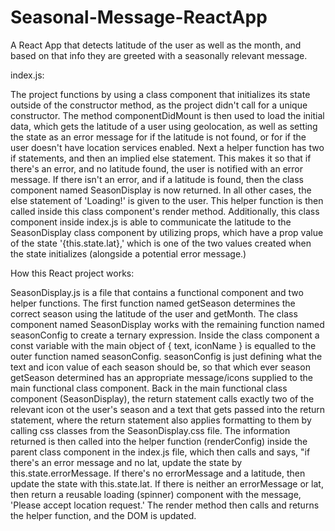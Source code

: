 # Seasonal-Message-ReactApp
A React App that detects latitude of the user as well as the month, and based on that info they are greeted with a seasonally relevant message.

index.js:

The project functions by using a class component that initializes its state outside of the constructor method, as the project didn't call for a unique constructor. The method componentDidMount is then used to load the initial data, which gets the latitude of a user using geolocation, as well as setting the state as an error message for if the latitude is not found, or for if the user doesn't have location services enabled. Next a helper function has two if statements, and then an implied else statement. This makes it so that if there's an error, and no latitude found, the user is notified with an error message. If there isn't an error, and if a latitude is found, then the class component named SeasonDisplay is now returned. In all other cases, the else statement of 'Loading!' is given to the user. This helper function is then called inside this class component's render method. Additionally, this class component inside index.js is able to communicate the latitude to the SeasonDisplay class component by utilizing props, which have a prop value of the state '{this.state.lat},' which is one of the two values created when the state initializes (alongside a potential error message.)

How this React project works:

SeasonDisplay.js is a file that contains a functional component and two helper functions. The first function named getSeason determines the correct season using the latitude of the user and getMonth. The class component named SeasonDisplay works with the remaining function named seasonConfig to create a ternary expression. Inside the class component a const variable with the main object of { text, iconName } is equalled to the outer function named seasonConfig. seasonConfig is just defining what the text and icon value of each season should be, so that which ever season getSeason determined has an appropriate message/icons supplied to the main functional class component. Back in the main functional class component (SeasonDisplay), the return statement calls exactly two of the relevant icon ot the user's season and a text that gets passed into the return statement, where the return statement also applies formatting to them by calling css classes from the SeasonDisplay.css file. The information returned is then called into the helper function (renderConfig) inside the parent class component in the index.js file, which then calls and says, "if there's an error message and no lat, update the state by this.state.errorMessage. If there's no errorMessage and a latitude, then update the state with this.state.lat. If there is neither an errorMessage or lat, then return a reusable loading (spinner) component with the message, 'Please accept location request.' The render method then calls and returns the helper function, and the DOM is updated.

